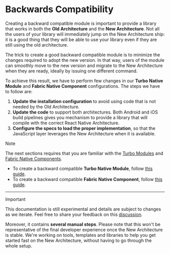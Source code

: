 # Backwards Compatibility

Creating a backward compatible module is important to provide a library that works in both the **Old Architecture** and the **New Architecture**. Not all the users of your library will immediately jump on the New Architecture ship: it is a good thing that they will be able to use your library even if they are still using the old architecture.

The trick to create a good backward compatible module is to minimize the changes required to adopt the new version. In that way, users of the module can smoothly move to the new version and migrate to the New Architecture when they are ready, ideally by issuing one different command.

To achieve this result, we have to perform few changes in our **Turbo Native Module** and **Fabric Native Component** configurations. The steps we have to follow are:

1. **Update the installation configuration** to avoid using code that is not needed by the Old Architecture.
1. **Update the code** to support both architectures. Both Android and iOS build pipelines gives you mechanism to provide a library that will compile with the correct React Native Architecture.
1. **Configure the specs to load the proper implementation**, so that the JavaScript layer leverages the New Architecture when it is available.

> [!Note]
> The next sections requires that you are familiar with the [Turbo Modules](./turbo-modules.md) and [Fabric Native Components](./fabric-native-components.md).

- To create a backward compatible **Turbo Native Module**, follow [this guide](./backwards-compat-turbo-modules.md).
- To create a backward compatible **Fabric Native Component**, follow [this guide](./backwards-compat-fabric-component.md).

---

> [!IMPORTANT]
> This documentation is still experimental and details are subject to changes as we iterate.
> Feel free to share your feedback on this [discussion](https://github.com/reactwg/react-native-new-architecture/discussions/8).
>
> Moreover, it contains **several manual steps**. Please note that this won't be representative of the final developer experience once the New Architecture is stable. We're working on tools, templates and libraries to help you get started fast on the New Architecture, without having to go through the whole setup.
